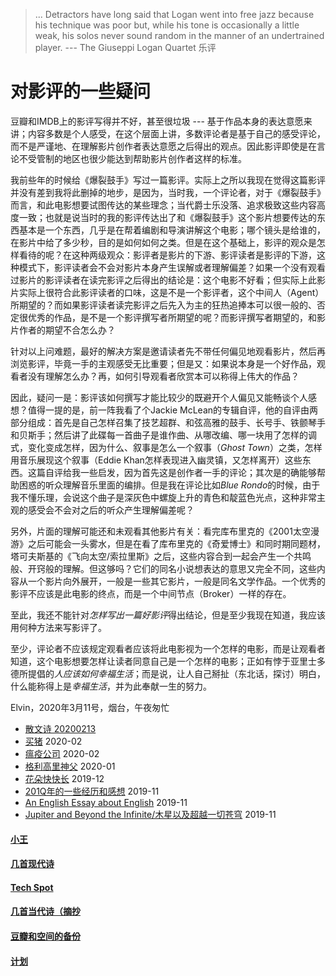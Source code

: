 > ... Detractors have long said that Logan went into free jazz because his technique was poor but, while his tone is occasionally a little weak, his solos never sound random in the manner of an undertrained player. --- The Giuseppi Logan Quartet 乐评

# 对影评的一些疑问

豆瓣和IMDB上的影评写得并不好，甚至很垃圾 --- 基于作品本身的表达意愿来讲；内容多数是个人感受，在这个层面上讲，多数评论者是基于自己的感受评论，而不是严谨地、在理解影片创作者表达意愿之后得出的观点。因此影评即使是在言论不受管制的地区也很少能达到帮助影片创作者这样的标准。

我前些年的时候给《爆裂鼓手》写过一篇影评。实际上之所以我现在觉得这篇影评并没有差到我将此删掉的地步，是因为，当时我，一个评论者，对于《爆裂鼓手》而言，和此电影想要试图传达的某些理念；当代爵士乐没落、追求极致这些内容高度一致；也就是说当时的我的影评传达出了和《爆裂鼓手》这个影片想要传达的东西基本是一个东西，几乎是在帮着编剧和导演讲解这个电影；哪个镜头是给谁的，在影片中给了多少秒，目的是如何如何之类。但是在这个基础上，影评的观众是怎样看待的呢？在这种两级观众：影评者是影片的下游、影评读者是影评的下游，这种模式下，影评读者会不会对影片本身产生误解或者理解偏差？如果一个没有观看过影片的影评读者在读完影评之后得出的结论是：这个电影不好看；但实际上此影片实际上很符合此影评读者的口味，这是不是一个影评者，这个中间人（Agent）所期望的？而如果影评读者读完影评之后先入为主的狂热追捧本可以很一般的、否定很优秀的作品，是不是一个影评撰写者所期望的呢？而影评撰写者期望的，和影片作者的期望不合怎么办？

针对以上问难题，最好的解决方案是邀请读者先不带任何偏见地观看影片，然后再浏览影评，毕竟一手的主观感受无比重要；但是又：如果说本身是一个好作品，观看者没有理解怎么办？再，如何引导观看者欣赏本可以称得上伟大的作品？

因此，疑问一是：影评该如何撰写才能比较少的既避开个人偏见又能畅谈个人感想？值得一提的是，前一阵我看了个Jackie McLean的专辑自评，他的自评由两部分组成：首先是自己怎样召集了技艺超群、和弦高雅的鼓手、长号手、铁颤琴手和贝斯手；然后讲了此碟每一首曲子是谁作曲、从哪改编、哪一块用了怎样的调式，变化变成怎样，因为什么、叙事是怎么一个叙事（*Ghost Town*）之类，怎样用音乐展现这个叙事（Eddie Khan怎样表现进入幽灵镇，又怎样离开）这些东西。这篇自评给我一些启发，因为首先这是创作者一手的评论；其次是的确能够帮助困惑的听众理解音乐里面的编排。但是我在评论比如*Blue Rondo*的时候，由于我不懂乐理，会说这个曲子是深灰色中螺旋上升的青色和靛蓝色光点，这种非常主观的感受会不会对之后的听众产生理解偏差呢？

另外，片面的理解可能还和未观看其他影片有关：看完库布里克的《2001太空漫游》之后可能会一头雾水，但是在看了库布里克的《奇爱博士》和同时期同题材，塔可夫斯基的《飞向太空/索拉里斯》之后，这些内容合到一起会产生一个共鸣般、开窍般的理解。但这够吗？它们的同名小说想表达的意思又完全不同，这些内容从一个影片向外展开，一般是一些其它影片，一般是同名文学作品。一个优秀的影评不应该是此电影的终点，而是一个中间节点（Broker）一样的存在。

至此，我还不能针对*怎样写出一篇好影评*得出结论，但是至少我现在知道，我应该用何种方法来写影评了。

至少，评论者不应该规定观看者应该将此电影视为一个怎样的电影，而是让观看者知道，这个电影想要怎样让读者同意自己是一个怎样的电影；正如有悖于亚里士多德所提倡的*人应该如何幸福生活*；而是说，让人自己掰扯（东北话，探讨）明白，什么能称得上是*幸福生活*，并为此奉献一生的努力。

Elvin，2020年3月11号，烟台，午夜匆忙

* [散文诗 20200213](posts/2020-02-13-v.md)
* [买猪](posts/2020-02-09-pig.md) 2020-02
* [瘟疫公司](posts/2020-02-02-ncov.md) 2020-02
* [格利高里神父](posts/2020-01-05-hl2.md) 2020-01
* [花朵快快长](posts/2019-12-21-none.md) 2019-12
* [201Q年的一些经历和感想](posts/2019-11-30-q.md) 2019-11
* [An English Essay about English](posts/2019-11-english.md) 2019-11
* [Jupiter and Beyond the Infinite/木星以及超越一切苍穹](posts/2019-11-26-idx.md) 2019-11

#### [小王](index_wang.md)

#### [几首现代诗](index_mverse.md)

#### [Tech Spot](index_tech.md)

#### [几首当代诗（摘抄](contemporary/intro.md)

#### [豆瓣和空间的备份](index_history.md)

#### [计划](posts/plan.md)
